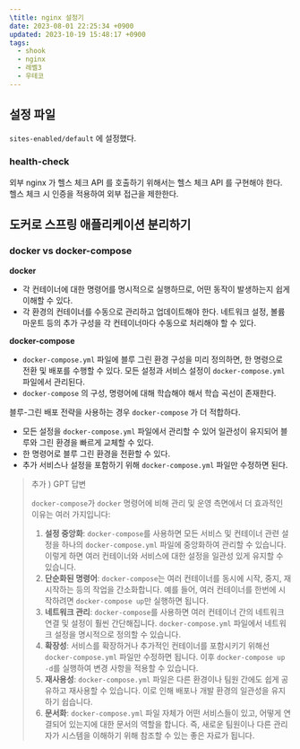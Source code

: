 ```yaml
---
\title: nginx 설정기
date: 2023-08-01 22:25:34 +0900
updated: 2023-10-19 15:48:17 +0900
tags:
  - shook
  - nginx
  - 레벨3
  - 우테코
---
```


## 설정 파일

`sites-enabled/default` 에 설정했다.

### health-check

외부 nginx 가 헬스 체크 API 를 호출하기 위해서는 헬스 체크 API 를 구현해야 한다.
헬스 체크 시 인증을 적용하여 외부 접근을 제한한다.

## 도커로 스프링 애플리케이션 분리하기

### docker vs docker-compose

**docker**
- 각 컨테이너에 대한 명령어를 명시적으로 실행하므로, 어떤 동작이 발생하는지 쉽게 이해할 수 있다.
- 각 환경의 컨테이너를 수동으로 관리하고 업데이트해야 한다. 네트워크 설정, 볼륨 마운트 등의 추가 구성을 각 컨테이너마다 수동으로 처리해야 할 수 있다.

**docker-compose**
- `docker-compose.yml` 파일에 블루 그린 환경 구성을 미리 정의하면, 한 명령으로 전환 및 배포를 수행할 수 있다. 모든 설정과 서비스 설정이 `docker-compose.yml` 파일에서 관리된다. 
- `docker-compose` 의 구성, 명령어에 대해 학습해야 해서 학습 곡선이 존재한다.

블루-그린 배포 전략을 사용하는 경우 `docker-compose` 가 더 적합하다. 
- 모든 설정을 `docker-compose.yml` 파일에서 관리할 수 있어 일관성이 유지되어 블루와 그린 환경을 빠르게 교체할 수 있다.
- 한 명령어로 블루 그린 환경을 전환할 수 있다.
- 추가 서비스나 설정을 포함하기 위해 `docker-compose.yml` 파일만 수정하면 된다.

> 추가 ) GPT 답변
> 
> `docker-compose`가 `docker` 명령어에 비해 관리 및 운영 측면에서 더 효과적인 이유는 여러 가지입니다:
> 1. **설정 중앙화**: `docker-compose`를 사용하면 모든 서비스 및 컨테이너 관련 설정을 하나의 `docker-compose.yml` 파일에 중앙화하여 관리할 수 있습니다. 이렇게 하면 여러 컨테이너와 서비스에 대한 설정을 일관성 있게 유지할 수 있습니다. 
> 2. **단순화된 명령어**: `docker-compose`는 여러 컨테이너를 동시에 시작, 중지, 재시작하는 등의 작업을 간소화합니다. 예를 들어, 여러 컨테이너를 한번에 시작하려면 `docker-compose up`만 실행하면 됩니다.
> 3. **네트워크 관리**: `docker-compose`를 사용하면 여러 컨테이너 간의 네트워크 연결 및 설정이 훨씬 간단해집니다. `docker-compose.yml` 파일에서 네트워크 설정을 명시적으로 정의할 수 있습니다. 
> 4. **확장성**: 서비스를 확장하거나 추가적인 컨테이너를 포함시키기 위해선 `docker-compose.yml` 파일만 수정하면 됩니다. 이후 `docker-compose up -d`를 실행하여 변경 사항을 적용할 수 있습니다. 
> 5. **재사용성**: `docker-compose.yml` 파일은 다른 환경이나 팀원 간에도 쉽게 공유하고 재사용할 수 있습니다. 이로 인해 배포나 개발 환경의 일관성을 유지하기 쉽습니다. 
> 6. **문서화**: `docker-compose.yml` 파일 자체가 어떤 서비스들이 있고, 어떻게 연결되어 있는지에 대한 문서의 역할을 합니다. 즉, 새로운 팀원이나 다른 관리자가 시스템을 이해하기 위해 참조할 수 있는 좋은 자료가 됩니다.

